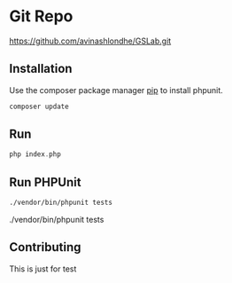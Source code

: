 # Git Repo

https://github.com/avinashlondhe/GSLab.git

## Installation

Use the composer package manager [pip](https://getcomposer.org/download/) to install phpunit.

```bash
composer update
```

## Run

```php
php index.php
```
## Run PHPUnit
```bash
./vendor/bin/phpunit tests
```

./vendor/bin/phpunit tests
## Contributing
This is just for test